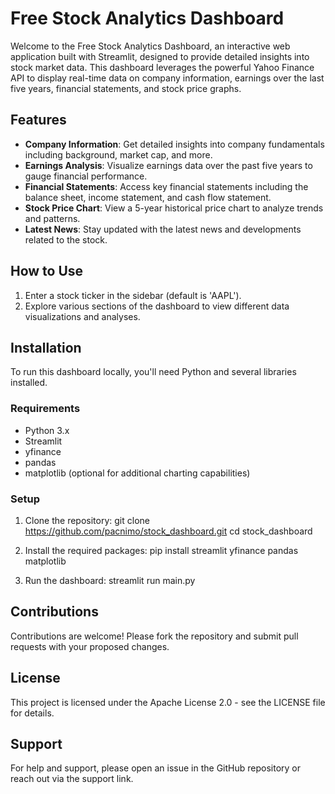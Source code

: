 # Free Stock Analytics Dashboard

Welcome to the Free Stock Analytics Dashboard, an interactive web application built with Streamlit, designed to provide detailed insights into stock market data. This dashboard leverages the powerful Yahoo Finance API to display real-time data on company information, earnings over the last five years, financial statements, and stock price graphs.

## Features

- **Company Information**: Get detailed insights into company fundamentals including background, market cap, and more.
- **Earnings Analysis**: Visualize earnings data over the past five years to gauge financial performance.
- **Financial Statements**: Access key financial statements including the balance sheet, income statement, and cash flow statement.
- **Stock Price Chart**: View a 5-year historical price chart to analyze trends and patterns.
- **Latest News**: Stay updated with the latest news and developments related to the stock.

## How to Use

1. Enter a stock ticker in the sidebar (default is 'AAPL').
2. Explore various sections of the dashboard to view different data visualizations and analyses.

## Installation

To run this dashboard locally, you'll need Python and several libraries installed.

### Requirements
- Python 3.x
- Streamlit
- yfinance
- pandas
- matplotlib (optional for additional charting capabilities)

### Setup

1. Clone the repository:
   git clone https://github.com/pacnimo/stock_dashboard.git
   cd stock_dashboard

2. Install the required packages:
   pip install streamlit yfinance pandas matplotlib

3. Run the dashboard:
   streamlit run main.py


## Contributions

Contributions are welcome! Please fork the repository and submit pull requests with your proposed changes.

## License

This project is licensed under the Apache License 2.0 - see the LICENSE file for details.

## Support

For help and support, please open an issue in the GitHub repository or reach out via the support link.
